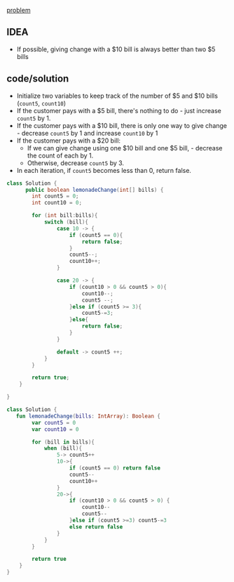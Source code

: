 [problem](https://leetcode.com/problems/lemonade-change/)

## IDEA
- If possible, giving change with a $10 bill is always better than two $5 bills

## code/solution
- Initialize two variables to keep track of the number of $5 and $10 bills (`count5`, `count10`)
- If the customer pays with a $5 bill, there's nothing to do - just increase `count5` by 1.
- If the customer pays with a $10 bill, there is only one way to give change - decrease `count5` by 1 and increase `count10` by 1
- If the customer pays with a $20 bill:
	- If we can give change using one $10 bill and  one $5 bill, - decrease the count of each by 1.
	- Otherwise, decrease `count5` by 3.
- In each iteration, if `count5` becomes less than 0, return false.


```java
class Solution {
      public boolean lemonadeChange(int[] bills) {
        int count5 = 0;
        int count10 = 0;

        for (int bill:bills){
            switch (bill){
                case 10 -> {
                    if (count5 == 0){
                        return false;
                    }
                    count5--;
                    count10++;
                }

                case 20 -> {
                    if (count10 > 0 && count5 > 0){
                        count10--;
                        count5 --;
                    }else if (count5 >= 3){
                        count5-=3;
                    }else{
                        return false;
                    }
                }

                default -> count5 ++;
            }
        }

        return true;
    }

}
```


```kotlin
class Solution {
   fun lemonadeChange(bills: IntArray): Boolean {
        var count5 = 0
        var count10 = 0

        for (bill in bills){
            when (bill){
                5-> count5++
                10->{
                    if (count5 == 0) return false
                    count5--
                    count10++
                }
                20->{
                    if (count10 > 0 && count5 > 0) {
                        count10--
                        count5--
                    }else if (count5 >=3) count5-=3
                    else return false
                }
            }
        }

        return true
    }
}
````